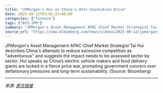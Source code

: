 ```yaml
---
title: "JPMorgan's Hui on China's Anti-Involution Drive"
date: 2025-08-12T03:01:21+08:00
categories: ["finance"]
tags: ["NYS:JPM"]
summary: "JPMorgan's Asset Management APAC Chief Market Strategist Tai Hui describes China's attempts to reduce excessive competition as \"adventurous\" and suggests the impact needs to be assessed sector by sect"
source_url: "https://www.bloomberg.com/news/videos/2025-08-12/jpmorgan-s-hui-on-china-s-anti-involution-drive-video"
---
```


JPMorgan's Asset Management APAC Chief Market Strategist Tai Hui describes China's attempts to reduce excessive competition as "adventurous" and suggests the impact needs to be assessed sector by sector. Hui speaks as China’s electric vehicle makers and food delivery giants are locked in a fierce price war, prompting government concern over deflationary pressures and long-term sustainability. (Source: Bloomberg)

---

*来源: [原文链接](https://www.bloomberg.com/news/videos/2025-08-12/jpmorgan-s-hui-on-china-s-anti-involution-drive-video)*
